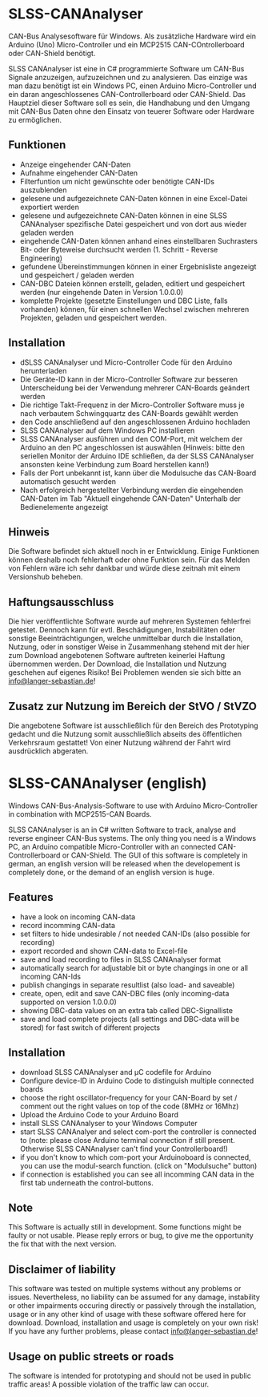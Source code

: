 # SLSS-CANAnalyser
CAN-Bus Analysesoftware für Windows. Als zusätzliche Hardware wird ein Arduino (Uno) Micro-Controller und ein MCP2515 CAN-COntrollerboard oder CAN-Shield benötigt.

SLSS CANAnalyser ist eine in C# programmierte Software um CAN-Bus Signale anzuzeigen, aufzuzeichnen und zu analysieren. Das einzige was man dazu benötigt ist ein Windows PC, einen Arduino Micro-Controller und ein daran angeschlossenes CAN-Controllerboard oder CAN-Shield. Das Hauptziel dieser Software soll es sein, die Handhabung und den Umgang mit CAN-Bus Daten ohne den Einsatz von teuerer Software oder Hardware zu ermöglichen.


## Funktionen

- Anzeige eingehender CAN-Daten
- Aufnahme eingehender CAN-Daten
- Filterfuntion um nicht gewünschte oder benötigte CAN-IDs auszublenden
- gelesene und aufgezeichnete CAN-Daten können in eine Excel-Datei exportiert werden
- gelesene und aufgezeichnete CAN-Daten können in eine SLSS CANAnalyser spezifische Datei gespeichert und von dort aus wieder geladen werden
- eingehende CAN-Daten können anhand eines einstellbaren Suchrasters Bit- oder Byteweise durchsucht werden (1. Schritt - Reverse Engineering)
- gefundene Übereinstimmungen können in einer Ergebnisliste angezeigt und gespeichert / geladen werden
- CAN-DBC Dateien können erstellt, geladen, editiert und gespeichert werden (nur eingehende Daten in Version 1.0.0.0)
- komplette Projekte (gesetzte Einstellungen und DBC Liste, falls vorhanden) können, für einen schnellen Wechsel zwischen mehreren Projekten, geladen und gespeichert werden.  


## Installation

- dSLSS CANAnalyser und Micro-Controller Code für den Arduino herunterladen 
- Die Geräte-ID kann in der Micro-Controller Software zur besseren Unterscheidung bei der Verwendung mehrerer CAN-Boards geändert werden
- Die richtige Takt-Frequenz in der Micro-Controller Software muss je nach verbautem Schwingquartz des CAN-Boards gewählt werden  
- den Code anschließend auf den angeschlossenen Arduino hochladen
- SLSS CANAnalyser auf dem Windows PC installieren
- SLSS CANAnalyser ausführen und den COM-Port, mit welchem der Arduino an den PC angeschlossen ist auswählen (Hinweis: bitte den seriellen Monitor der Arduino IDE schließen, da der SLSS CANAnalyser ansonsten keine Verbindung zum Board herstellen kann!) 
- Falls der Port unbekannt ist, kann über die Modulsuche das CAN-Board automatisch gesucht werden 
- Nach erfolgreich hergestellter Verbindung werden die eingehenden CAN-Daten im Tab "Aktuell eingehende CAN-Daten" Unterhalb der Bedienelemente angezeigt


## Hinweis

Die Software befindet sich aktuell noch in er Entwicklung. Einige Funktionen können deshalb noch fehlerhaft oder ohne Funktion sein. Für das Melden von Fehlern wäre ich sehr dankbar und würde diese zeitnah mit einem Versionshub beheben.


## Haftungsausschluss

Die hier veröffentlichte Software wurde auf mehreren Systemen fehlerfrei getestet. Dennoch kann für evtl. Beschädigungen, Instabilitäten oder sonstige Beeinträchtigungen, welche unmittelbar durch die Installation, Nutzung, oder in sonstiger Weise in Zusammenhang stehend mit der hier zum Download angebotenen Software auftreten keinerlei Haftung übernommen werden. Der Download, die Installation und Nutzung geschehen auf eigenes Risiko! Bei Problemen wenden sie sich bitte an info@langer-sebastian.de!


## Zusatz zur Nutzung im Bereich der StVO / StVZO

Die angebotene Software ist ausschließlich für den Bereich des Prototyping gedacht und die Nutzung somit ausschließlich abseits des öffentlichen Verkehrsraum gestattet! Von einer Nutzung während der Fahrt wird ausdrücklich abgeraten. 







# SLSS-CANAnalyser (english)
Windows CAN-Bus-Analysis-Software to use with Arduino Micro-Controller in combination with MCP2515-CAN Boards.  

SLSS CANAnalyser is an in C# written Software to track, analyse and reverse engineer CAN-Bus systems. The only thing you need is a Windows PC, an Arduino compatible Micro-Controller with an connected CAN-Controllerboard or CAN-Shield. The GUI of this software is completely in german, an english version will be released when the developement is completely done, or  the demand of an english version is huge. 


## Features

- have a look on incoming CAN-data
- record incomming CAN-data 
- set filters to hide undesirable / not needed CAN-IDs (also possible for recording)
- export recorded and shown CAN-data to Excel-file
- save and load recording to files in SLSS CANAnalyser format
- automatically search for adjustable bit or byte changings in one or all incoming CAN-Ids
- publish changings in separate resultlist (also load- and saveable)
- create, open, edit and save CAN-DBC files (only incoming-data supported on version 1.0.0.0)  
- showing DBC-data values on an extra tab called DBC-Signalliste
- save and load complete projects (all settings and DBC-data will be stored) for fast switch of different projects   


## Installation

- download SLSS CANAnalyser and µC codefile for Arduino 
- Configure device-ID in Arduino Code to distinguish multiple connected boards
- choose the right oscillator-frequency for your CAN-Board by set / comment out the right values on top of the code (8MHz or 16Mhz)
- Upload the Arduino Code to your Arduino Board 
- install SLSS CANAnalyser to your Windows Computer
- start SLSS CANAnalyer and select com-port the controller is connected to (note: please close Arduino terminal connection if still present. Otherwise SLSS CANAnalyser can't find your Controllerboard!) 
- if you don't know to which com-port your Arduinoboard is connected, you can use the modul-search function. (click on "Modulsuche" button)
- if connection is established you can see all incomming CAN data in the first tab underneath the control-buttons.


## Note

This Software is actually still in development. Some functions might be faulty or not usable. Please reply errors or bug, to give me the opportunity the fix that with the next version.


## Disclaimer of liability

This software was tested on multiple systems without any problems or issues. Nevertheless, no liability can be assumed for any damage, instability or other impairments occuring directly or passively through the installation, usage or in any other kind of usage with these software offered here for download. Download, installation and usage is completely 
on your own risk! If you have any further problems, please contact info@langer-sebastian.de!


## Usage on public streets or roads

The software is intended for prototyping and should not be used in public traffic areas! A possible violation of the traffic law can occur. 


